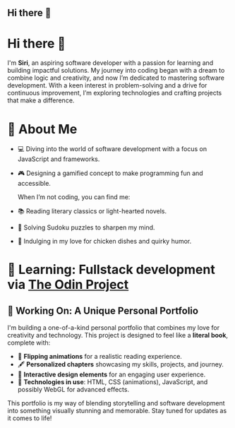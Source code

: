 ## Hi there 👋

<!--
**Si-ri-sha/Si-ri-sha** is a ✨ _special_ ✨ repository because its `README.md` (this file) appears on your GitHub profile.

Here are some ideas to get you started:

- 🔭 I’m currently working on ...
- 🌱 I’m currently learning ...
- 👯 I’m looking to collaborate on ...
- 🤔 I’m looking for help with ...
- 💬 Ask me about ...
- 📫 How to reach me: ...
- 😄 Pronouns: ...
- ⚡ Fun fact: ...

-->

# Hi there 👋

I'm **Siri**, an aspiring software developer with a passion for learning and building impactful solutions. My journey into coding began with a dream to combine logic and creativity, and now I’m dedicated to mastering software development. With a keen interest in problem-solving and a drive for continuous improvement, I’m exploring technologies and crafting projects that make a difference.

# 🌟 About Me

- 💻 Diving into the world of software development with a focus on JavaScript and frameworks.  
- 🎮 Designing a gamified concept to make programming fun and accessible.

  When I’m not coding, you can find me:  
- 📚 Reading literary classics or light-hearted novels.  
- 🧩 Solving Sudoku puzzles to sharpen my mind.  
- 🍗 Indulging in my love for chicken dishes and quirky humor.

# 🌟 Learning: Fullstack development via [The Odin Project](https://www.theodinproject.com/)  

## 📖 Working On: A Unique Personal Portfolio

I'm building a one-of-a-kind personal portfolio that combines my love for creativity and technology. This project is designed to feel like a **literal book**, complete with:  
- 📜 **Flipping animations** for a realistic reading experience.  
- 🖋️ **Personalized chapters** showcasing my skills, projects, and journey.  
- 🎨 **Interactive design elements** for an engaging user experience.  
- 💾 **Technologies in use**: HTML, CSS (animations), JavaScript, and possibly WebGL for advanced effects.  

This portfolio is my way of blending storytelling and software development into something visually stunning and memorable. Stay tuned for updates as it comes to life!
  
